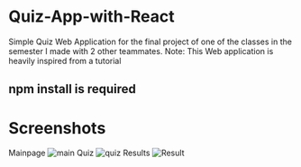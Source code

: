 # Quiz-App-with-React
Simple Quiz Web Application for the final project of one of the classes in the semester I made with 2 other teammates. Note: This Web application is heavily inspired from a tutorial
## npm install is required
# Screenshots
Mainpage
![main](https://github.com/nsyafi09/Quiz-App-with-React-2021/blob/main/Screenshots/Mainpage.png)
Quiz
![quiz](https://github.com/nsyafi09/Quiz-App-with-React-2021/blob/main/Screenshots/Quiz%20Page.png)
Results
![Result](https://github.com/nsyafi09/Quiz-App-with-React-2021/blob/main/Screenshots/Results%20page.png)
